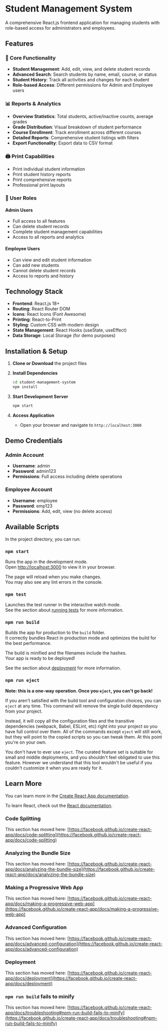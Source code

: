 # Student Management System

A comprehensive React.js frontend application for managing students with role-based access for administrators and employees.

## Features

### 🎯 Core Functionality
- **Student Management**: Add, edit, view, and delete student records
- **Advanced Search**: Search students by name, email, course, or status
- **Student History**: Track all activities and changes for each student
- **Role-based Access**: Different permissions for Admin and Employee users

### 📊 Reports & Analytics
- **Overview Statistics**: Total students, active/inactive counts, average grades
- **Grade Distribution**: Visual breakdown of student performance
- **Course Enrollment**: Track enrollment across different courses
- **Detailed Reports**: Comprehensive student listings with filters
- **Export Functionality**: Export data to CSV format

### 🖨️ Print Capabilities
- Print individual student information
- Print student history reports
- Print comprehensive reports
- Professional print layouts

### 👥 User Roles

#### Admin Users
- Full access to all features
- Can delete student records
- Complete student management capabilities
- Access to all reports and analytics

#### Employee Users
- Can view and edit student information
- Can add new students
- Cannot delete student records
- Access to reports and history

## Technology Stack

- **Frontend**: React.js 18+
- **Routing**: React Router DOM
- **Icons**: React Icons (Font Awesome)
- **Printing**: React-to-Print
- **Styling**: Custom CSS with modern design
- **State Management**: React Hooks (useState, useEffect)
- **Data Storage**: Local Storage (for demo purposes)

## Installation & Setup

1. **Clone or Download** the project files

2. **Install Dependencies**
   ```bash
   cd student-management-system
   npm install
   ```

3. **Start Development Server**
   ```bash
   npm start
   ```

4. **Access Application**
   - Open your browser and navigate to `http://localhost:3000`

## Demo Credentials

### Admin Account
- **Username**: admin
- **Password**: admin123
- **Permissions**: Full access including delete operations

### Employee Account
- **Username**: employee
- **Password**: emp123
- **Permissions**: Add, edit, view (no delete access)

## Available Scripts

In the project directory, you can run:

### `npm start`

Runs the app in the development mode.\
Open [http://localhost:3000](http://localhost:3000) to view it in your browser.

The page will reload when you make changes.\
You may also see any lint errors in the console.

### `npm test`

Launches the test runner in the interactive watch mode.\
See the section about [running tests](https://facebook.github.io/create-react-app/docs/running-tests) for more information.

### `npm run build`

Builds the app for production to the `build` folder.\
It correctly bundles React in production mode and optimizes the build for the best performance.

The build is minified and the filenames include the hashes.\
Your app is ready to be deployed!

See the section about [deployment](https://facebook.github.io/create-react-app/docs/deployment) for more information.

### `npm run eject`

**Note: this is a one-way operation. Once you `eject`, you can't go back!**

If you aren't satisfied with the build tool and configuration choices, you can `eject` at any time. This command will remove the single build dependency from your project.

Instead, it will copy all the configuration files and the transitive dependencies (webpack, Babel, ESLint, etc) right into your project so you have full control over them. All of the commands except `eject` will still work, but they will point to the copied scripts so you can tweak them. At this point you're on your own.

You don't have to ever use `eject`. The curated feature set is suitable for small and middle deployments, and you shouldn't feel obligated to use this feature. However we understand that this tool wouldn't be useful if you couldn't customize it when you are ready for it.

## Learn More

You can learn more in the [Create React App documentation](https://facebook.github.io/create-react-app/docs/getting-started).

To learn React, check out the [React documentation](https://reactjs.org/).

### Code Splitting

This section has moved here: [https://facebook.github.io/create-react-app/docs/code-splitting](https://facebook.github.io/create-react-app/docs/code-splitting)

### Analyzing the Bundle Size

This section has moved here: [https://facebook.github.io/create-react-app/docs/analyzing-the-bundle-size](https://facebook.github.io/create-react-app/docs/analyzing-the-bundle-size)

### Making a Progressive Web App

This section has moved here: [https://facebook.github.io/create-react-app/docs/making-a-progressive-web-app](https://facebook.github.io/create-react-app/docs/making-a-progressive-web-app)

### Advanced Configuration

This section has moved here: [https://facebook.github.io/create-react-app/docs/advanced-configuration](https://facebook.github.io/create-react-app/docs/advanced-configuration)

### Deployment

This section has moved here: [https://facebook.github.io/create-react-app/docs/deployment](https://facebook.github.io/create-react-app/docs/deployment)

### `npm run build` fails to minify

This section has moved here: [https://facebook.github.io/create-react-app/docs/troubleshooting#npm-run-build-fails-to-minify](https://facebook.github.io/create-react-app/docs/troubleshooting#npm-run-build-fails-to-minify)
